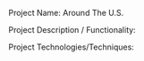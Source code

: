 Project Name: Around The U.S.

Project Description / Functionality:

Project Technologies/Techniques:




